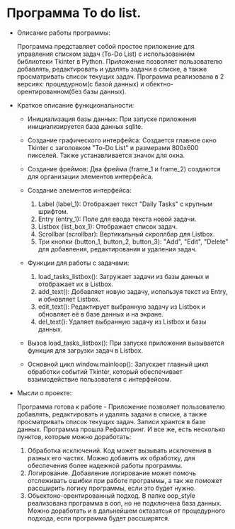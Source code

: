 # Программа To do list.

- Описание работы программы:

    Программа представляет собой простое приложение для управления списком задач (To-Do List) с использованием библиотеки Tkinter в Python. Приложение позволяет пользователю добавлять, редактировать и удалять задачи в списке, а также просматривать список текущих задач. Программа реализована в 2 версиях: процедурном(с базой данных) и обектно-орентированном(без базы данных).

- Краткое описание функциональности:

    - Инициализация базы данных: При запуске приложения инициализируется база данных sqlite.

    - Создание графического интерфейса: Создается главное окно Tkinter с заголовком "To-Do List" и размерами 800x600 пикселей. Также устанавливается значок для окна.

    - Создание фреймов: Два фрейма (frame_1 и frame_2) создаются для организации элементов интерфейса.

    - Создание элементов интерфейса:

        1. Label (label_1): Отображает текст "Daily Tasks" с крупным шрифтом.
        2. Entry (entry_1): Поле для ввода текста новой задачи.
        3. Listbox (list_box_1): Отображает список задач.
        4. Scrollbar (scrollbar): Вертикальный скроллбар для Listbox.
        5. Три кнопки (button_1, button_2, button_3): "Add", "Edit", "Delete" для добавления, редактирования и удаления задач.

    - Функции для работы с задачами:
        1. load_tasks_listbox(): Загружает задачи из базы данных и отображает их в Listbox.
        2. add_text(): Добавляет новую задачу, используя текст из Entry, и обновляет Listbox.
        3. edit_text(): Редактирует выбранную задачу из Listbox и обновляет её в базе данных и на экране.
        4. del_text(): Удаляет выбранную задачу из Listbox и базы данных.

    - Вызов load_tasks_listbox(): При запуске приложения вызывается функция для загрузки задач в Listbox.

    - Основной цикл window.mainloop(): Запускает главный цикл обработки событий Tkinter, который обеспечивает взаимодействие пользователя с интерфейсом.

- Мысли о проекте:

    Программа готова к работе - Приложение позволяет пользователю добавлять, редактировать и удалять задачи в списке, а также просматривать список текущих задач. Записи хрантся в базе данных. Программа прошла Рефакторинг. И все же, есть несколько пунктов, которые можно доработать:

    1. Обработка исключений. Код может вызывать исключения в разных его частях. Можно добавить их обработку, для обеспечения более надежной работы программы. 
    2. Логирование. Добавление логирование может помочь отслеживать ошибки при работе программы, а так же поможет рассширить логику программы, если это будет нужно.
    3. Обьектоно-орентированный подход. В папке oop_style реализована программа в ооп, но не подключена база данных. Можно доработать и в дальнейшем октазатсья от процедурного подхода, если программа будет рассширятся.
